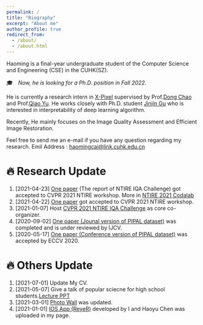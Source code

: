 ```yaml
---
permalink: /
title: "Biography"
excerpt: "About me"
author_profile: true
redirect_from: 
  - /about/
  - /about.html
---
```


Haoming is a final-year undergraduate student of the Computer Science and Engineering (CSE) in the CUHK(SZ).

<!-- 🎓　<span style="color:red;">Google Scholar Citations : 51</span> (Up to Octorber 2021) -->

🎓　*Now, he is looking for a Ph.D. position in Fall 2022.*

He is currently a research intern in [X-Pixel](https://xpixel.group/people.html) supervised by Prof.[Dong Chao](https://scholar.google.com/citations?hl=zh-CN&user=OSDCB0UAAAAJ) and Prof.[Qiao Yu](https://scholar.google.com/citations?user=gFtI-8QAAAAJ&hl=zh-CN). He works closely with Ph.D. student [Jinjin Gu](https://scholar.google.com/citations?user=uMQ-G-QAAAAJ&hl=eng) who is interested in interpretability of deep learning algorithm.

Recently, He mainly focuses on the Image Quality Assessment and Efficient Image Restoration. 

Feel free to send me an e-mail if you have any question regarding my research.
Emil Address : [haomingcai@link.cuhk.edu.cn](haomingcai@link.cuhk.edu.cn)

🔥  Research Update
======
1. [2021-04-23] [One paper](https://arxiv.org/abs/2105.03072) (The report of NTIRE IQA Challenge) got accepted to CVPR 2021 NTIRE workshop. More in [NTIRE 2021 Codalab](https://data.vision.ee.ethz.ch/cvl/ntire21/)
1. [2021-04-22] [One paper](https://arxiv.org/abs/2105.03085) got accepted to CVPR 2021 NTIRE workshop.
1. [2021-01-07] Host [CVPR 2021 NTIRE IQA Challenge](https://data.vision.ee.ethz.ch/cvl/ntire21/) as core co-organizer.
1. [2020-09-02] [One paper (Jounal version of PIPAL dataset)](https://arxiv.org/abs/2011.15002) was completed and is under reviewed by IJCV.
1. [2020-05-17] [One paper (Conference version of PIPAL dataset)](https://link.springer.com/chapter/10.1007/978-3-030-58621-8_37) was accepted by ECCV 2020.

🔥  Others Update
======
1. [2021-07-01] Update My CV.
1. [2021-05-07] Give a talk of popular sciecne for high school students.[Lecture PPT](https://www.haomingcai.com//files/PopularScience.pptx)
1. [2021-03-01] [Photo Wall](https://haomingcai.github.io/habits/) was updated.
1. [2021-01-01] [IOS App (ReyeR)](https://haomingcai.github.io/reyer/) developed by I and Haoyu Chen was uploaded in my page.

